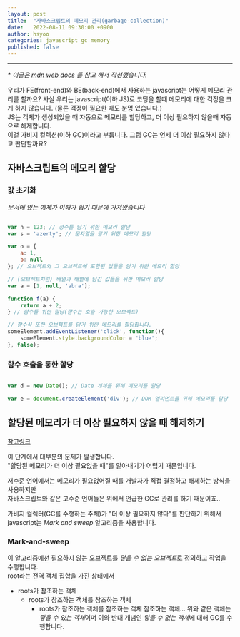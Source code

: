 ```yaml
---
layout: post
title:  "자바스크립트의 메모리 관리(garbage-collection)"
date:   2022-08-11 09:30:00 +0900
author: hsyoo
categories: javascript gc memory
published: false
---
```

<hr/>

_* 이글은 [mdn web docs](https://developer.mozilla.org/ko/docs/Web/JavaScript/Memory_Management)
를 참고 해서 작성했습니다._

우리가 FE(front-end)와 BE(back-end)에서 사용하는 javascript는 어떻게 메모리 관리를 할까요?
사실 우리는 javascript(이하 JS)로 코딩을 할때 메모리에 대한 걱정을 크게 하지 않습니다. (물론 걱정이 필요한 때도 분명 있습니다.)  
JS는 객체가 생성되었을 때 자동으로 메모리를 할당하고, 더 이상 필요하지 않을때 자동으로 해제합니다.  
이걸 가비지 컬렉션(이하 GC)이라고 부릅니다.
그럼 GC는 언제 더 이상 필요하지 않다고 판단할까요?

## 자바스크립트의 메모리 할당

### 값 초기화

_문서에 있는 예제가 이해가 쉽기 때문에 가져왔습니다_

```javascript

var n = 123; // 정수를 담기 위한 메모리 할당
var s = 'azerty'; // 문자열을 담기 위한 메모리 할당

var o = {
    a: 1,
    b: null
}; // 오브젝트와 그 오브젝트에 포함된 값들을 담기 위한 메모리 할당

// (오브젝트처럼) 배열과 배열에 담긴 값들을 위한 메모리 할당
var a = [1, null, 'abra'];

function f(a) {
    return a + 2;
} // 함수를 위한 할당(함수는 호출 가능한 오브젝트)

// 함수식 또한 오브젝트를 담기 위한 메모리를 할당합니다.
someElement.addEventListener('click', function(){
    someElement.style.backgroundColor = 'blue';
}, false);


```

### 함수 호출을 통한 할당

```javascript

var d = new Date(); // Date 개체를 위해 메모리를 할당

var e = document.createElement('div'); // DOM 엘리먼트를 위해 메모리를 할당

```

## 할당된 메모리가 더 이상 필요하지 않을 때 해제하기
[참고링크](https://developer.mozilla.org/ko/docs/Web/JavaScript/Memory_Management#release_when_the_memory_is_not_needed_anymore) 

이 단계에서 대부분의 문제가 발생합니다.  
"할당된 메모리가 더 이상 필요없을 때"를 알아내기가 어렵기 때문입니다.

저수준 언어에서는 메모리가 필요없어질 때를 개발자가 직접 결정하고 해제하는 방식을 사용하지만  
자바스크립트와 같은 고수준 언어들은 위에서 언급한 GC로 관리를 하기 때문이죠..

가비지 컬렉터(GC를 수행하는 주체)가 "더 이상 필요하지 않다"를 판단하기 위해서 javascript는 *Mark and sweep* 알고리즘을 사용합니다.

### Mark-and-sweep

이 알고리즘에선 필요하지 않는 오브젝트를 *닿을 수 없는 오브젝트*로 정의하고 작업을 수행합니다.  
root라는 전역 객체 집합을 가진 상태에서   
- roots가 참조하는 객체
  - roots가 참조하는 객체를 참조하는 객체
     - roots가 참조하는 객체를 참조하는 객체 참조하는 객체...
  위와 같은 객체는 *닿을 수 있는 객체*이며 이와 반대 개념인 *닿을 수 없는 객체*에 대해 GC를 수행합니다.






